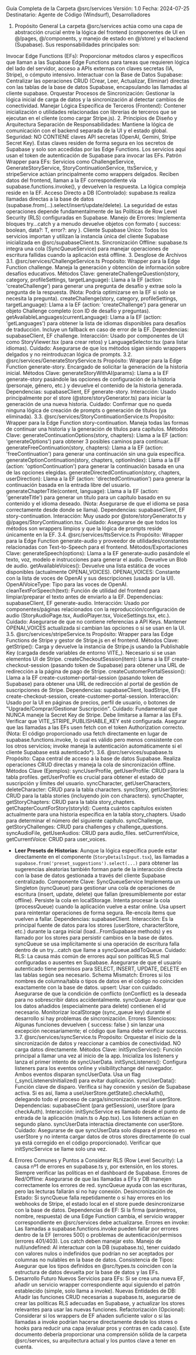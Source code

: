 Guía Completa de la Carpeta @src/services
Versión: 1.0
Fecha: 2024-07-25
Destinatario: Agente de Código (Windsurf), Desarrolladores

1. Propósito General
La carpeta @src/services actúa como una capa de abstracción crucial entre la lógica del frontend (componentes de UI en @/pages, @/components, y manejo de estado en @/store) y el backend (Supabase). Sus responsabilidades principales son:

Invocar Edge Functions (EFs): Proporcionar métodos claros y específicos que llaman a las Supabase Edge Functions para tareas que requieren lógica del lado del servidor, acceso a APIs externas con claves secretas (IA, Stripe), o cómputo intensivo.
Interactuar con la Base de Datos Supabase: Centralizar las operaciones CRUD (Crear, Leer, Actualizar, Eliminar) directas con las tablas de la base de datos Supabase, encapsulando las llamadas al cliente supabase.
Orquestar Procesos de Sincronización: Gestionar la lógica inicial de carga de datos y la sincronización al detectar cambios de conectividad.
Manejar Lógica Específica de Terceros (Frontend): Contener inicialización o utilidades relacionadas con librerías de terceros que se ejecutan en el cliente (como cargar Stripe.js).
2. Principios de Diseño y Arquitectura
Separación de Responsabilidades: Mantiene la lógica de comunicación con el backend separada de la UI y el estado global.
Seguridad: NO CONTIENE claves API secretas (OpenAI, Gemini, Stripe Secret Key). Estas claves residen de forma segura en los secretos de Supabase y solo son accedidas por las Edge Functions. Los servicios aquí usan el token de autenticación de Supabase para invocar las EFs.
Patrón Wrapper para EFs: Servicios como ChallengeService, GenerateStoryService, StoryContinuationService, ttsService, y stripeService actúan principalmente como wrappers delgados. Reciben datos del frontend, llaman a la EF correspondiente vía supabase.functions.invoke(), y devuelven la respuesta. La lógica compleja reside en la EF.
Acceso Directo a DB (Controlado): supabase.ts realiza llamadas directas a la base de datos (supabase.from(...).select/insert/update/delete). La seguridad de estas operaciones depende fundamentalmente de las Políticas de Row Level Security (RLS) configuradas en Supabase.
Manejo de Errores: Implementa bloques try...catch y a menudo devuelve objetos con formato { success: boolean, data?: T, error?: any }.
Cliente Supabase Único: Todos los servicios importan y utilizan la instancia única del cliente Supabase inicializada en @src/supabaseClient.ts.
Sincronización Offline: supabase.ts integra una cola (SyncQueueService) para manejar operaciones de escritura fallidas cuando la aplicación está offline.
3. Desglose de Archivos
3.1. @src/services/ChallengeService.ts
Propósito: Wrapper para la Edge Function challenge. Maneja la generación y obtención de información sobre desafíos educativos.
Métodos Clave:
generateChallengeQuestion(story, category, profileSettings, targetLanguage): Llama a la EF (action: 'createChallenge') para generar una pregunta de desafío y extrae solo la pregunta de la respuesta. (Nota: Podría optimizarse en la EF si solo se necesita la pregunta).
createChallenge(story, category, profileSettings, targetLanguage): Llama a la EF (action: 'createChallenge') para generar un objeto Challenge completo (con ID de desafío y preguntas).
getAvailableLanguages(currentLanguage): Llama a la EF (action: 'getLanguages') para obtener la lista de idiomas disponibles para desafíos de traducción. Incluye un fallback en caso de error de la EF.
Dependencias: supabaseClient, EF challenge.
Interacción: Usado por componentes de UI como StoryViewer.tsx (para crear retos) y LanguageSelector.tsx (para listar idiomas).
Cuidado: Asegurarse de que los métodos sigan siendo wrappers delgados y no reintroduzcan lógica de prompts.
3.2. @src/services/GenerateStoryService.ts
Propósito: Wrapper para la Edge Function generate-story. Encargado de solicitar la generación de la historia inicial.
Métodos Clave:
generateStoryWithAI(params): Llama a la EF generate-story pasándole las opciones de configuración de la historia (personaje, género, etc.) y devuelve el contenido de la historia generada.
Dependencias: supabaseClient, EF generate-story.
Interacción: Usado principalmente por el store (@store/storyGenerator.ts) para iniciar la generación de una nueva historia.
Cuidado: Confirmar que no queda ninguna lógica de creación de prompts o generación de títulos (ya eliminada).
3.3. @src/services/StoryContinuationService.ts
Propósito: Wrapper para la Edge Function story-continuation. Maneja todas las formas de continuar una historia y la generación de títulos para capítulos.
Métodos Clave:
generateContinuationOptions(story, chapters): Llama a la EF (action: 'generateOptions') para obtener 3 posibles caminos para continuar.
generateFreeContinuation(story, chapters): Llama a la EF (action: 'freeContinuation') para generar una continuación sin una guía específica.
generateOptionContinuation(story, chapters, optionIndex): Llama a la EF (action: 'optionContinuation') para generar la continuación basada en una de las opciones elegidas.
generateDirectedContinuation(story, chapters, userDirection): Llama a la EF (action: 'directedContinuation') para generar la continuación basada en la entrada libre del usuario.
generateChapterTitle(content, language): Llama a la EF (action: 'generateTitle') para generar un título para un capítulo basado en su contenido y el idioma deseado. (Nota: Asegurarse de que el idioma se pasa correctamente desde donde se llama).
Dependencias: supabaseClient, EF story-continuation.
Interacción: Muy usado por @store/storyGenerator.ts y @/pages/StoryContinuation.tsx.
Cuidado: Asegurarse de que todos los métodos son wrappers limpios y que la lógica de prompts reside únicamente en la EF.
3.4. @src/services/ttsService.ts
Propósito: Wrapper para la Edge Function generate-audio y proveedor de utilidades/constantes relacionadas con Text-to-Speech para el frontend.
Métodos/Exportaciones Clave:
generateSpeech(options): Llama a la EF generate-audio pasándole el texto, voz, modelo e instrucciones para generar el audio. Devuelve un Blob de audio.
getAvailableVoices(): Devuelve una lista estática de voces disponibles (actualmente OPENAI_VOICES).
OPENAI_VOICES: Constante con la lista de voces de OpenAI y sus descripciones (usada por la UI).
OpenAIVoiceType: Tipo para las voces de OpenAI.
cleanTextForSpeech(text): Función de utilidad del frontend para limpiar/preparar el texto antes de enviarlo a la EF.
Dependencias: supabaseClient, EF generate-audio.
Interacción: Usado por componentes/páginas relacionados con la reproducción/configuración de audio (StoryAudioPage.tsx, AudioPlayer.tsx, VoiceSettings.tsx, etc.).
Cuidado: Asegurarse de que no contiene referencias a API Keys. Mantener OPENAI_VOICES actualizada si cambian las opciones o si se usan en la UI.
3.5. @src/services/stripeService.ts
Propósito: Wrapper para las Edge Functions de Stripe y gestor de Stripe.js en el frontend.
Métodos Clave:
getStripe(): Carga y devuelve la instancia de Stripe.js usando la Publishable Key (cargada desde variables de entorno VITE_). Necesario si se usan elementos UI de Stripe.
createCheckoutSession(item): Llama a la EF create-checkout-session (pasando token de Supabase) para obtener una URL de redirección a la página de pago de Stripe.
createCustomerPortalSession(): Llama a la EF create-customer-portal-session (pasando token de Supabase) para obtener una URL de redirección al portal de gestión de suscripciones de Stripe.
Dependencias: supabaseClient, loadStripe, EFs create-checkout-session, create-customer-portal-session.
Interacción: Usado por la UI en páginas de precios, perfil de usuario, o botones de "Upgrade/Comprar/Gestionar Suscripción".
Cuidado: Fundamental que NUNCA maneje la Secret Key de Stripe. Debe limitarse a llamar a las EFs. Verificar que VITE_STRIPE_PUBLISHABLE_KEY esté configurada. Asegurar que las llamadas a las EFs usen fetch con el token Authorization correcto. (Nota: El código proporcionado usa fetch directamente en lugar de supabase.functions.invoke, lo cual es válido pero menos consistente con los otros servicios; invoke maneja la autenticación automáticamente si el cliente Supabase está autenticado*).
3.6. @src/services/supabase.ts
Propósito: Capa central de acceso a la base de datos Supabase. Realiza operaciones CRUD directas y maneja la cola de sincronización offline.
Métodos Clave (Ejemplos):
syncUserProfile, getUserProfile: CRUD para la tabla profiles. getUserProfile es crucial para obtener el estado de suscripción y límites del usuario.
syncCharacter, getUserCharacters, deleteCharacter: CRUD para la tabla characters.
syncStory, getUserStories: CRUD para la tabla stories (incluyendo join con characters).
syncChapter, getStoryChapters: CRUD para la tabla story_chapters.
getChapterCountForStory(storyId): Cuenta cuántos capítulos existen actualmente para una historia específica en la tabla story_chapters. Usado para determinar el número del siguiente capítulo.
syncChallenge, getStoryChallenges: CRUD para challenges y challenge_questions.
syncAudioFile, getUserAudios: CRUD para audio_files.
setCurrentVoice, getCurrentVoice: CRUD para user_voices.
*   **Leer Presets de Historias**: Aunque la lógica específica puede estar directamente en el componente (`StoryDetailsInput.tsx`), las llamadas a `supabase.from('preset_suggestions').select(...)` para obtener las sugerencias aleatorias también forman parte de la interacción directa con la base de datos gestionada a través del cliente Supabase centralizado.
Componente Clave: SyncQueueService
Implementa un Singleton (syncQueue) para gestionar una cola de operaciones de escritura (insert, update, delete) que fallan (presumiblemente por estar offline).
Persiste la cola en localStorage.
Intenta procesar la cola (processQueue) cuando la aplicación vuelve a estar online.
Usa upsert para reintentar operaciones de forma segura. Re-encola ítems que vuelven a fallar.
Dependencias: supabaseClient.
Interacción: Es la principal fuente de datos para los stores (userStore, characterStore, etc.) durante la carga inicial (load...FromSupabase methods) y es llamado por los stores para persistir cambios en la base de datos. syncQueue se usa implícitamente si una operación de escritura falla dentro de un try...catch que llame a syncQueue.addToQueue.
Cuidado:
RLS: La causa más común de errores aquí son políticas RLS mal configuradas o ausentes en Supabase. Asegurarse de que el usuario autenticado tiene permisos para SELECT, INSERT, UPDATE, DELETE en las tablas según sea necesario.
Schema Mismatch: Errores si los nombres de columna/tabla o tipos de datos en el código no coinciden exactamente con la base de datos.
upsert: Usar con cuidado. Asegurarse de que la condición de conflicto (onConflict) es la deseada para no sobrescribir datos accidentalmente.
syncQueue: Asegurar que los datos añadidos (especialmente para delete) contienen el id necesario. Monitorizar localStorage (sync_queue key) durante el desarrollo si hay problemas de sincronización.
Errores Silenciosos: Algunas funciones devuelven { success: false } sin lanzar una excepción necesariamente; el código que llama debe verificar success.
3.7. @src/services/syncService.ts
Propósito: Orquestar el inicio de la sincronización de datos y reaccionar a cambios de conectividad. NO carga datos directamente.
Métodos Clave:
initSyncService(): Función principal a llamar una vez al inicio de la app. Inicializa los listeners y lanza el primer intento de syncUserData.
initSyncListeners(): Configura listeners para los eventos online y visibilitychange del navegador. Ambos eventos disparan syncUserData. Usa un flag (_syncListenersInitialized) para evitar duplicación.
syncUserData(): Función clave de disparo. Verifica si hay conexión y sesión de Supabase activa. Si es así, llama a useUserStore.getState().checkAuth(), delegando todo el proceso de carga/sincronización real al userStore.
Dependencias: supabaseClient (para getSession), userStore (para checkAuth).
Interacción: initSyncService es llamado desde el punto de entrada de la aplicación (main.ts o App.tsx). Los listeners actúan en segundo plano. syncUserData interactúa directamente con userStore.
Cuidado: Asegurarse de que syncUserData solo dispara el proceso en userStore y no intenta cargar datos de otros stores directamente (lo cual ya está corregido en el código proporcionado). Verificar que initSyncService se llame solo una vez.
4. Errores Comunes y Puntos a Considerar
RLS (Row Level Security): La causa nº1 de errores en supabase.ts y, por extensión, en los stores. Siempre verificar las políticas en el dashboard de Supabase.
Errores de Red/Offline: Asegurarse de que las llamadas a EFs y DB manejen correctamente los errores de red. syncQueue ayuda con las escrituras, pero las lecturas fallarán si no hay conexión.
Desincronización de Estado: Si syncQueue falla repetidamente o si hay errores en los webhooks de Stripe, el estado local en el store puede desincronizarse con la base de datos.
Dependencias de EF: Si la firma (parámetros, nombre, respuesta) de una Edge Function cambia, el servicio wrapper correspondiente en @src/services debe actualizarse.
Errores en invoke: Las llamadas a supabase.functions.invoke pueden fallar por errores dentro de la EF (errores 500) o problemas de autenticación/permisos (errores 401/403). Los catch deben manejar esto.
Manejo de null/undefined: Al interactuar con la DB (supabase.ts), tener cuidado con valores nulos o indefinidos que podrían no ser aceptados por columnas no nulables en la base de datos.
Consistencia de Tipos: Asegurar que los tipos definidos en @src/types.ts coinciden con la estructura de datos devuelta por la base de datos y las EFs.
5. Desarrollo Futuro
Nuevos Servicios para EFs: Si se crea una nueva EF, añadir un servicio wrapper correspondiente aquí siguiendo el patrón establecido (simple, solo llama a invoke).
Nuevas Entidades de DB: Añadir las funciones CRUD necesarias a supabase.ts, asegurarse de crear las políticas RLS adecuadas en Supabase, y actualizar los stores relevantes para usar las nuevas funciones.
Refactorización (Opcional): Considerar si los wrappers de EF añaden suficiente valor o si las llamadas a invoke podrían hacerse directamente desde los stores o hooks para reducir una capa (evaluar pros y contras en cada caso).
Este documento debería proporcionar una comprensión sólida de la carpeta @src/services, su arquitectura actual y los puntos clave a tener en cuenta.
